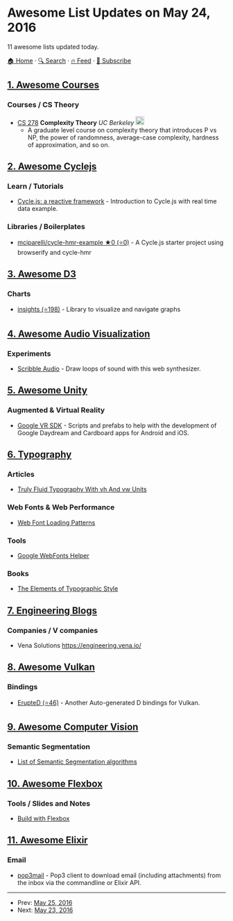 # Awesome List Updates on May 24, 2016

11 awesome lists updated today.

[🏠 Home](/README.md) · [🔍 Search](https://www.trackawesomelist.com/search/) · [🔥 Feed](https://www.trackawesomelist.com/rss.xml) · [📮 Subscribe](https://trackawesomelist.us17.list-manage.com/subscribe?u=d2f0117aa829c83a63ec63c2f&id=36a103854c)



## [1. Awesome Courses](/content/prakhar1989/awesome-courses/README.md)

### Courses / CS Theory

*   [CS 278](http://www.cs.berkeley.edu/\~luca/cs278-08/) **Complexity Theory** *UC Berkeley* <img src="https://assets-cdn.github.com/images/icons/emoji/unicode/1f4dd.png" width="20" height="20" alt="Lecture Notes" title="Lecture Notes" />
    *   A graduate level course on complexity theory that introduces P vs NP, the power of randomness, average-case complexity, hardness of approximation, and so on.

## [2. Awesome Cyclejs](/content/cyclejs-community/awesome-cyclejs/README.md)

### Learn / Tutorials

*   [Cycle.js: a reactive framework](https://lucamezzalira.com/2016/05/23/cycle-js-a-reactive-framework/) - Introduction to Cycle.js with real time data example.

### Libraries / Boilerplates

*   [mciparelli/cycle-hmr-example ★0 (⭐0)](https://github.com/mciparelli/cycle-hmr-example) - A Cycle.js starter project using browserify and cycle-hmr

## [3. Awesome D3](/content/wbkd/awesome-d3/README.md)

### Charts

*   [insights (⭐198)](https://github.com/ignacioola/insights) -  Library to visualize and navigate graphs

## [4. Awesome Audio Visualization](/content/willianjusten/awesome-audio-visualization/README.md)

### Experiments

*   [Scribble Audio](http://scribble.audio/) - Draw loops of sound with this web synthesizer.

## [5. Awesome Unity](/content/RyanNielson/awesome-unity/README.md)

### Augmented & Virtual Reality

*   [Google VR SDK](https://developers.google.com/vr/unity) - Scripts and prefabs to help with the development of Google Daydream and Cardboard apps for Android and iOS.

## [6. Typography](/content/deanhume/typography/README.md)

### Articles

*   [Truly Fluid Typography With vh And vw Units](https://www.smashingmagazine.com/2016/05/fluid-typography/)

### Web Fonts & Web Performance

*   [Web Font Loading Patterns](http://bramstein.com/writing/web-font-loading-patterns.html)

### Tools

*   [Google WebFonts Helper](https://google-webfonts-helper.herokuapp.com/fonts/aguafina-script?subsets=latin)

### Books

*   [The Elements of Typographic Style](https://www.amazon.co.uk/Elements-Typographic-Style-Robert-Bringhurst/dp/0881792063)

## [7. Engineering Blogs](/content/kilimchoi/engineering-blogs/README.md)

### Companies / V companies

*   Vena Solutions <https://engineering.vena.io/>

## [8. Awesome Vulkan](/content/vinjn/awesome-vulkan/README.md)

### Bindings

*   [ErupteD (⭐46)](https://github.com/ParticlePeter/ErupteD) - Another Auto-generated D bindings for Vulkan.

## [9. Awesome Computer Vision](/content/jbhuang0604/awesome-computer-vision/README.md)

### Semantic Segmentation

*   [List of Semantic Segmentation algorithms](http://www.it-caesar.com/list-of-contemporary-semantic-segmentation-datasets/)

## [10. Awesome Flexbox](/content/afonsopacifer/awesome-flexbox/README.md)

### Tools / Slides and Notes

*   [Build with Flexbox](http://flexbox.buildwithreact.com/)

## [11. Awesome Elixir](/content/h4cc/awesome-elixir/README.md)

### Email

*   [pop3mail](https://hex.pm/packages/pop3mail) - Pop3 client to download email (including attachments) from the inbox via the commandline or Elixir API.

---

- Prev: [May 25, 2016](/content/2016/05/25/README.md)
- Next: [May 23, 2016](/content/2016/05/23/README.md)